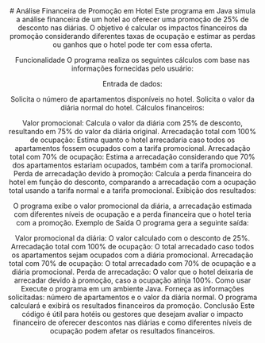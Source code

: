 <div align="center">
# Análise Financeira de Promoção em Hotel
Este programa em Java simula a análise financeira de um hotel ao oferecer uma promoção de 25% de desconto nas diárias. O objetivo é calcular os impactos financeiros da promoção considerando diferentes taxas de ocupação e estimar as perdas ou ganhos que o hotel pode ter com essa oferta.

Funcionalidade
O programa realiza os seguintes cálculos com base nas informações fornecidas pelo usuário:

Entrada de dados:

Solicita o número de apartamentos disponíveis no hotel.
Solicita o valor da diária normal do hotel.
Cálculos financeiros:

Valor promocional: Calcula o valor da diária com 25% de desconto, resultando em 75% do valor da diária original.
Arrecadação total com 100% de ocupação: Estima quanto o hotel arrecadaria caso todos os apartamentos fossem ocupados com a tarifa promocional.
Arrecadação total com 70% de ocupação: Estima a arrecadação considerando que 70% dos apartamentos estariam ocupados, também com a tarifa promocional.
Perda de arrecadação devido à promoção: Calcula a perda financeira do hotel em função do desconto, comparando a arrecadação com a ocupação total usando a tarifa normal e a tarifa promocional.
Exibição dos resultados:

O programa exibe o valor promocional da diária, a arrecadação estimada com diferentes níveis de ocupação e a perda financeira que o hotel teria com a promoção.
Exemplo de Saída
O programa gera a seguinte saída:

Valor promocional da diária: O valor calculado com o desconto de 25%.
Arrecadação total com 100% de ocupação: O total arrecadado caso todos os apartamentos sejam ocupados com a diária promocional.
Arrecadação total com 70% de ocupação: O total arrecadado com 70% de ocupação e a diária promocional.
Perda de arrecadação: O valor que o hotel deixaria de arrecadar devido à promoção, caso a ocupação atinja 100%.
Como usar
Execute o programa em um ambiente Java.
Forneça as informações solicitadas: número de apartamentos e o valor da diária normal.
O programa calculará e exibirá os resultados financeiros da promoção.
Conclusão
Este código é útil para hotéis ou gestores que desejam avaliar o impacto financeiro de oferecer descontos nas diárias e como diferentes níveis de ocupação podem afetar os resultados financeiros.
